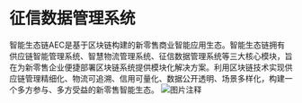 # 征信数据管理系统

智能生态链AEC是基于区块链构建的新零售商业智能应用生态。智能生态链拥有供应链智能管理系统、智慧物流管理系统、征信数据管理系统等三大核心模块，旨在为新零售企业便捷部署区块链系统提供模块化解决方案。利用区块链技术实现供应链管理精细化、物流可追溯、信用可量化、数据公开透明、场景多样化，构建一个多方参与、多方受益的新零售智能生态。
![图片注释](http://storage-uqer.datayes.com/5bc3f617b29fc40114fa790f/fa8f1064-d01e-11e8-b64c-0242ac140002)